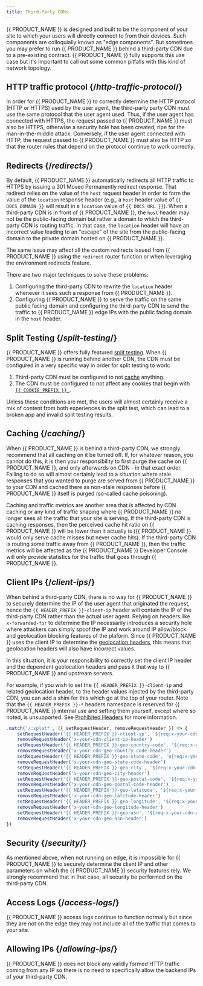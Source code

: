 ```yaml
---
title: Third-Party CDNs
---
```


{{ PRODUCT_NAME }} is designed and built to be the component of your site to which your users will directly connect to from their devices. Such components are colloquially known as "edge components". But sometimes you may prefer to run {{ PRODUCT_NAME }} behind a third-party CDN due to a pre-existing contract. {{ PRODUCT_NAME }} fully supports this use case but it's important to call out some common pitfalls with this kind of network topology.

## HTTP traffic protocol {/*http-traffic-protocol*/}

In order for {{ PRODUCT_NAME }} to correctly determine the HTTP protocol (HTTP or HTTPS) used by the user agent, the third-party party CDN must use the same protocol that the user agent used. Thus, if the user agent has connected with HTTPS, the request passed to {{ PRODUCT_NAME }} must also be HTTPS, otherwise a security hole has been created, ripe for the man-in-the-middle attack. Conversely, if the user agent connected with HTTP, the request passed to {{ PRODUCT_NAME }} must also be HTTP so that the router rules that depend on the protocol continue to work correctly.

## Redirects {/*redirects*/}

By default, {{ PRODUCT_NAME }} automatically redirects all HTTP traffic to HTTPS by issuing a 301 Moved Permanently redirect response. That redirect relies on the value of the `host` request header in order to form the value of the `location` response header (e.g., a `host` header value of `{{ DOCS_DOMAIN }}` will result in a `location` value of `{{ DOCS_URL }}`). When a third-party CDN is in front of {{ PRODUCT_NAME }}, the `host` header may not be the public-facing domain but rather a domain to which the third-party CDN is routing traffic. In that case, the `location` header will have an incorrect value leading to an "escape" of the site from the public-facing domain to the private domain hosted on {{ PRODUCT_NAME }}.

The same issue may affect all the custom redirects issued from {{ PRODUCT_NAME }} using the `redirect` router function or when leveraging the environment redirects feature.

There are two major techniques to solve these problems:

1. Configuring the third-party CDN to rewrite the `location` header whenever it sees such a response from {{ PRODUCT_NAME }}.
2. Configuring {{ PRODUCT_NAME }} to serve the traffic on the same public facing domain and configuring the third-party CDN to send the traffic to {{ PRODUCT_NAME }} edge IPs with the public facing domain in the `host` header.

## Split Testing {/*split-testing*/}

{{ PRODUCT_NAME }} offers fully featured [split testing](/guides/split_testing). When {{ PRODUCT_NAME }} is running behind another CDN, the CDN must be configured in a very specific way in order for split testing to work:

1. Third-party CDN must be configured to not [cache](#caching) anything.
2. The CDN must be configured to not affect any cookies that begin with [`{{ COOKIE_PREFIX }}_`](split_testing#how-requests-are-routed).

Unless these conditions are met, the users will almost certainly receive a mix of content from both experiences in the split test, which can lead to a broken app and invalid split testing results.

## Caching {/*caching*/}

When {{ PRODUCT_NAME }} is behind a third-party CDN, we strongly recommend that all caching on it be turned off. If, for whatever reason, you cannot do this, it is then your responsibility to first purge the cache on {{ PRODUCT_NAME }}, and only afterwards on CDN - in that exact order. Failing to do so will almost certainly lead to a situation where stale responses that you wanted to purge are served from {{ PRODUCT_NAME }} to your CDN and cached there as non-stale responses before {{ PRODUCT_NAME }} itself is purged (so-called cache poisoning).

Caching and traffic metrics are another area that is affected by CDN caching or any kind of traffic shaping where {{ PRODUCT_NAME }} no longer sees all the traffic that your site is serving. If the third-party CDN is caching responses, then the perceived cache hit ratio on {{ PRODUCT_NAME }} will be lower than it actually is ({{ PRODUCT_NAME }} would only serve cache misses but never cache hits). If the third-party CDN is routing some traffic away from {{ PRODUCT_NAME }}, then the traffic metrics will be affected as the {{ PRODUCT_NAME }} Developer Console will only provide statistics for the traffic that goes through {{ PRODUCT_NAME }}.

## Client IPs {/*client-ips*/}

When behind a third-party CDN, there is no way for {{ PRODUCT_NAME }} to securely determine the IP of the user agent that originated the request, hence the `{{ HEADER_PREFIX }}-client-ip` header will contain the IP of the third-party CDN rather than the actual user agent. Relying on headers like `x-forwarded-for` to determine the IP necessarily introduces a security hole where attackers can simply spoof the IP and work around IP allow/block and geolocation blocking features of the plaform. Since {{ PRODUCT_NAME }} uses the client IP to determine the [geolocation headers](/guides/request_headers#geolocation-headers), this means that geolocation headers will also have incorrect values.

In this situation, it is your responsibility to correctly set the client IP header and the dependent geolocation headers and pass it that way to {{ PRODUCT_NAME }} and upstream servers.

For example, if you wish to set the `{{ HEADER_PREFIX }}-client-ip` and related geolocation header, to the header values injected by the third-party CDN, you can add a shim for this which go at the top of your router. Note that the `{{ HEADER_PREFIX }}-*` headers namespace is reserved for {{ PRODUCT_NAME }} internal use and setting them yourself, except where so noted, is unsupported. See [Prohibited Headers](limits#prohibited-headers) for more information.

```js
.match('/:splat*', ({ setRequestHeader, removeRequestHeader }) => {
    setRequestHeader('{{ HEADER_PREFIX }}-client-ip', '${req:x-your-cdn-client-ip-header}')
    removeRequestHeader('x-your-cdn-client-ip-header')
    setRequestHeader('{{ HEADER_PREFIX }}-geo-country-code', '${req:x-your-cdn-geo-country-code-header}')
    removeRequestHeader('x-your-cdn-geo-country-code-header')
    setRequestHeader('{{ HEADER_PREFIX }}-geo-state-code', '${req:x-your-cdn-geo-state-code-header}')
    removeRequestHeader('x-your-cdn-geo-state-code-header')
    setRequestHeader('{{ HEADER_PREFIX }}-geo-city', '${req:x-your-cdn-geo-city-header}')
    removeRequestHeader('x-your-cdn-geo-city-header')
    setRequestHeader('{{ HEADER_PREFIX }}-geo-postal-code', '${req:x-your-cdn-geo-postal-code-header}')
    removeRequestHeader('x-your-cdn-geo-postal-code-header')
    setRequestHeader('{{ HEADER_PREFIX }}-geo-latitude', '${req:x-your-cdn-geo-latitude-header}')
    removeRequestHeader('x-your-cdn-geo-latitude-header')
    setRequestHeader('{{ HEADER_PREFIX }}-geo-longitude', '${req:x-your-cdn-geo-longitude-header}')
    removeRequestHeader('x-your-cdn-geo-longitude-header')
    setRequestHeader('{{ HEADER_PREFIX }}-geo-asn', '${req:x-your-cdn-geo-asn-header}')
    removeRequestHeader('x-your-cdn-geo-asn-header')
})
```

## Security {/*security*/}

As mentioned above, when not running on edge, it is impossible for {{ PRODUCT_NAME }} to securely determine the client IP and other parameters on which the {{ PRODUCT_NAME }} security features rely. We strongly recommend that in that case, all security be performed on the third-party CDN.

## Access Logs {/*access-logs*/}

{{ PRODUCT_NAME }} access logs continue to function normally but since they are not on the edge they may not include all of the traffic that comes to your site.

## Allowing IPs {/*allowing-ips*/}

{{ PRODUCT_NAME }} does not block any validly formed HTTP traffic coming from any IP so there is no need to specifically allow the backend IPs of your third-party CDN.
